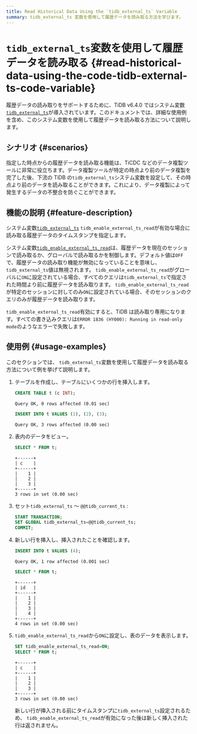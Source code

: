 ```yaml
---
title: Read Historical Data Using the `tidb_external_ts` Variable
summary: tidb_external_ts 変数を使用して履歴データを読み取る方法を学びます。
---
```


# <code>tidb_external_ts</code>変数を使用して履歴データを読み取る {#read-historical-data-using-the-code-tidb-external-ts-code-variable}

履歴データの読み取りをサポートするために、TiDB v6.4.0 ではシステム変数[`tidb_external_ts`](/system-variables.md#tidb_external_ts-new-in-v640)が導入されています。このドキュメントでは、詳細な使用例を含め、このシステム変数を使用して履歴データを読み取る方法について説明します。

## シナリオ {#scenarios}

指定した時点からの履歴データを読み取る機能は、TiCDC などのデータ複製ツールに非常に役立ちます。データ複製ツールが特定の時点より前のデータ複製を完了した後、下流の TiDB の`tidb_external_ts`システム変数を設定して、その時点より前のデータを読み取ることができます。これにより、データ複製によって発生するデータの不整合を防ぐことができます。

## 機能の説明 {#feature-description}

システム変数[`tidb_external_ts`](/system-variables.md#tidb_external_ts-new-in-v640) `tidb_enable_external_ts_read`が有効な場合に読み取る履歴データのタイムスタンプを指定します。

システム変数[`tidb_enable_external_ts_read`](/system-variables.md#tidb_enable_external_ts_read-new-in-v640)は、履歴データを現在のセッションで読み取るか、グローバルで読み取るかを制御します。デフォルト値は`OFF`で、履歴データの読み取り機能が無効になっていることを意味し、 `tidb_external_ts`値は無視されます。 `tidb_enable_external_ts_read`がグローバルに`ON`に設定されている場合、すべてのクエリは`tidb_external_ts`で指定された時間より前に履歴データを読み取ります。 `tidb_enable_external_ts_read`が特定のセッションに対してのみ`ON`に設定されている場合、そのセッションのクエリのみが履歴データを読み取ります。

`tidb_enable_external_ts_read`有効にすると、TiDB は読み取り専用になります。すべての書き込みクエリは`ERROR 1836 (HY000): Running in read-only mode`のようなエラーで失敗します。

## 使用例 {#usage-examples}

このセクションでは、 `tidb_external_ts`変数を使用して履歴データを読み取る方法について例を挙げて説明します。

1.  テーブルを作成し、テーブルにいくつかの行を挿入します。

    ```sql
    CREATE TABLE t (c INT);
    ```

        Query OK, 0 rows affected (0.01 sec)

    ```sql
    INSERT INTO t VALUES (1), (2), (3);
    ```

        Query OK, 3 rows affected (0.00 sec)

2.  表内のデータをビュー。

    ```sql
    SELECT * FROM t;
    ```

        +------+
        | c    |
        +------+
        |    1 |
        |    2 |
        |    3 |
        +------+
        3 rows in set (0.00 sec)

3.  セット`tidb_external_ts` ～ `@@tidb_current_ts` :

    ```sql
    START TRANSACTION;
    SET GLOBAL tidb_external_ts=@@tidb_current_ts;
    COMMIT;
    ```

4.  新しい行を挿入し、挿入されたことを確認します。

    ```sql
    INSERT INTO t VALUES (4);
    ```

        Query OK, 1 row affected (0.001 sec)

    ```sql
    SELECT * FROM t;
    ```

        +------+
        | id   |
        +------+
        |    1 |
        |    2 |
        |    3 |
        |    4 |
        +------+
        4 rows in set (0.00 sec)

5.  `tidb_enable_external_ts_read`から`ON`に設定し、表のデータを表示します。

    ```sql
    SET tidb_enable_external_ts_read=ON;
    SELECT * FROM t;
    ```

        +------+
        | c    |
        +------+
        |    1 |
        |    2 |
        |    3 |
        +------+
        3 rows in set (0.00 sec)

    新しい行が挿入される前にタイムスタンプに`tidb_external_ts`設定されるため、 `tidb_enable_external_ts_read`が有効になった後は新しく挿入された行は返されません。
